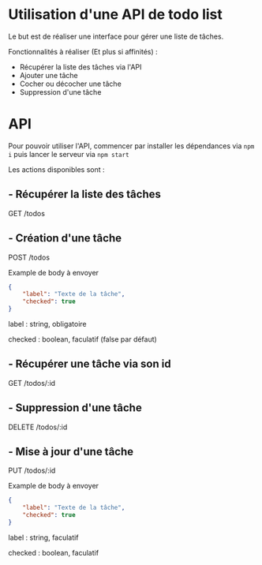 # Utilisation d'une API de todo list

Le but est de réaliser une interface pour gérer une liste de tâches.

Fonctionnalités à réaliser (Et plus si affinités) :

- Récupérer la liste des tâches via l'API
- Ajouter une tâche
- Cocher ou décocher une tâche
- Suppression d'une tâche

# API

Pour pouvoir utiliser l'API, commencer par installer les dépendances via `npm i` puis lancer le serveur via `npm start`

Les actions disponibles sont :

## - Récupérer la liste des tâches

GET /todos

## - Création d'une tâche

POST /todos

Example de body à envoyer

```json
{
    "label": "Texte de la tâche",
    "checked": true
}
```

label : string, obligatoire

checked : boolean, faculatif (false par défaut)

## - Récupérer une tâche via son id

GET /todos/:id

## - Suppression d'une tâche

DELETE /todos/:id

## - Mise à jour d'une tâche

PUT /todos/:id

Example de body à envoyer

```json
{
    "label": "Texte de la tâche",
    "checked": true
}
```

label : string, faculatif

checked : boolean, faculatif